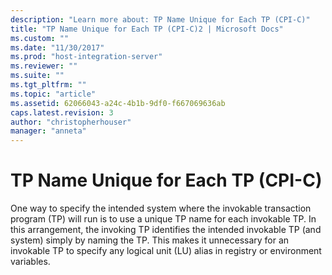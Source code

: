 ```yaml
---
description: "Learn more about: TP Name Unique for Each TP (CPI-C)"
title: "TP Name Unique for Each TP (CPI-C)2 | Microsoft Docs"
ms.custom: ""
ms.date: "11/30/2017"
ms.prod: "host-integration-server"
ms.reviewer: ""
ms.suite: ""
ms.tgt_pltfrm: ""
ms.topic: "article"
ms.assetid: 62066043-a24c-4b1b-9df0-f667069636ab
caps.latest.revision: 3
author: "christopherhouser"
manager: "anneta"
---
```

# TP Name Unique for Each TP (CPI-C)
One way to specify the intended system where the invokable transaction program (TP) will run is to use a unique TP name for each invokable TP. In this arrangement, the invoking TP identifies the intended invokable TP (and system) simply by naming the TP. This makes it unnecessary for an invokable TP to specify any logical unit (LU) alias in registry or environment variables.
